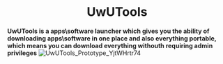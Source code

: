 <H1 align="center">UwUTools</H1>

**UwUTools is a apps\software launcher which gives you the ability of downloading apps\software in one place and also everything portable, which means you can download everything withouth requiring admin privileges**
![UwUTools_Prototype_YjtWHrtr74](https://github.com/dpadGuy/UwUTools/assets/164203577/75510e55-bbcb-426e-84ea-5ea6b4f0903a)

